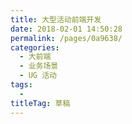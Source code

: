```yaml
---
title: 大型活动前端开发
date: 2018-02-01 14:50:28
permalink: /pages/0a9638/
categories: 
  - 大前端
  - 业务场景
  - UG 活动
tags: 
  - 
titleTag: 草稿
---
```

